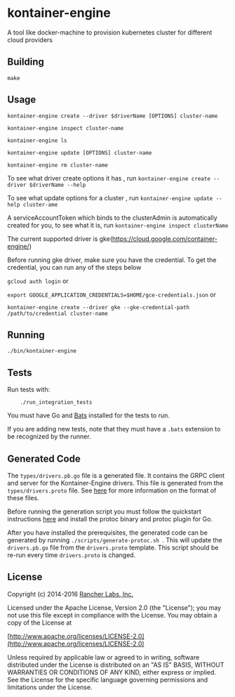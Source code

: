 kontainer-engine
========

A tool like docker-machine to provision kubernetes cluster for different cloud providers

## Building

`make`

## Usage

`kontainer-engine create --driver $driverName [OPTIONS] cluster-name`

`kontainer-engine inspect cluster-name`

`kontainer-engine ls`

`kontainer-engine update [OPTIONS] cluster-name`

`kontainer-engine rm cluster-name`

To see what driver create options it has , run
`kontainer-engine create --driver $driverName --help`

To see what update options for a cluster , run
`kontainer-engine update --help cluster-ame`

A serviceAccountToken which binds to the clusterAdmin is automatically created for you, to see what it is, run
`kontainer-engine inspect clusterName`

The current supported driver is gke(https://cloud.google.com/container-engine/)

Before running gke driver, make sure you have the credential. To get the credential, you can run any of the steps below

`gcloud auth login` or

`export GOOGLE_APPLICATION_CREDENTIALS=$HOME/gce-credentials.json` or 

`kontainer-engine create --driver gke --gke-credential-path /path/to/credential cluster-name`


## Running

`./bin/kontainer-engine`

## Tests

Run tests with:

```
    ./run_integration_tests
```

You must have Go and [Bats](https://github.com/sstephenson/bats) installed for the tests to run.

If you are adding new tests, note that they must have a `.bats` extension to be recognized by the runner.

## Generated Code

The `types/drivers.pb.go` file is a generated file.  It contains the GRPC 
client and server for the Kontainer-Engine drivers.  This file is generated 
from the `types/drivers.proto` file.  See [here](https://grpc.io/docs/tutorials/basic/go.html)
for more information on the format of these files.

Before running the generation script you must follow the quickstart 
instructions [here](https://grpc.io/docs/quickstart/go.html#prerequisites) and 
install the protoc binary and protoc plugin for Go.

After you have installed the prerequisites, the generated code can be 
generated by running `./scripts/generate-protoc.sh `. This will update the 
`drivers.pb.go` file from the `drivers.proto` template.  This script should 
be re-run every time `drivers.proto` is changed.

## License
Copyright (c) 2014-2016 [Rancher Labs, Inc.](http://rancher.com)

Licensed under the Apache License, Version 2.0 (the "License");
you may not use this file except in compliance with the License.
You may obtain a copy of the License at

[http://www.apache.org/licenses/LICENSE-2.0](http://www.apache.org/licenses/LICENSE-2.0)

Unless required by applicable law or agreed to in writing, software
distributed under the License is distributed on an "AS IS" BASIS,
WITHOUT WARRANTIES OR CONDITIONS OF ANY KIND, either express or implied.
See the License for the specific language governing permissions and
limitations under the License.
